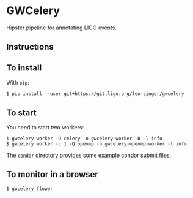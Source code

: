 # GWCelery

Hipster pipeline for annotating LIGO events.

## Instructions

## To install

With `pip`:

	$ pip install --user git+https://git.ligo.org/leo-singer/gwcelery

## To start

You need to start two workers:

	$ gwcelery worker -Q celery -n gwcelery-worker -B -l info
	$ gwcelery worker -c 1 -Q openmp -n gwcelery-openmp-worker -l info

The `condor` directory provides some example condor submit files.

## To monitor in a browser

	$ gwcelery flower
